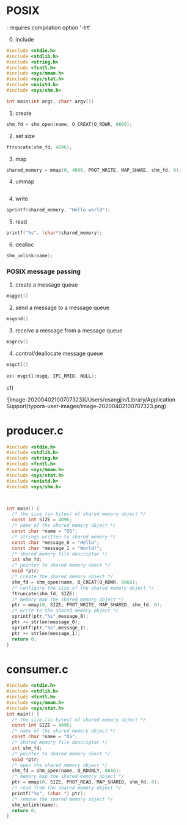# POSIX

 : requires compilation option '-lrt'

0. include

```c
#include <stdio.h>
#include <stdlib.h>
#include <string.h>
#include <fcntl.h>
#include <sys/mman.h>
#include <sys/stat.h>
#include <unistd.h>
#include <sys/shm.h>

int main(int argc, char* argv[])
```



1. create

```c
shm_fd = shm_open(name, O_CREAT|O_RDWR, 0666);
```



2. set size

```c
ftruncate(shm_fd, 4096);
```



3. map

```c
shared_memory = mmap(0, 4096, PROT_WRITE, MAP_SHARE, shm_fd, 0);
```



4. ummap

```c

```



4. write

```c
sprintf(shared_memory, "Hello world");
```



5. read

```c
printf("%s", (char*)shared_memory);
```



6. dealloc

```c
shm_unlink(name);
```



### POSIX message passing

1. create a message queue

```c
msgget()
```



2. send a message to a message queue

```c
msgsnd()
```



3. receive a message from a message queue

```c
msgrcv()
```



4. control/deallocate message queue

```c
msgctl()
  
ex) msgctl(msgq, IPC_RMID, NULL);
```





cf)

![image-20200402100707323](/Users/osangjin/Library/Application Support/typora-user-images/image-20200402100707323.png)







# producer.c

```c
#include <stdio.h>
#include <stdlib.h>
#include <string.h>
#include <fcntl.h>
#include <sys/mman.h>
#include <sys/stat.h>
#include <unistd.h>
#include <sys/shm.h>



int main() {
  /* the size (in bytes) of shared memory object */
  const int SIZE = 4096;
  /* name of the shared memory object */
  const char *name = "OS";
  /* strings written to shared memory */
  const char *message_0 = "Hello";
  const char *message_1 = "World!";
  /* shared memory file descriptor */
  int shm_fd;
  /* pointer to shared memory obect */
  void *ptr;
  /* create the shared memory object */
  shm_fd = shm_open(name, O_CREAT|O_RDWR, 0666);
  /* configure the size of the shared memory object */
  ftruncate(shm_fd, SIZE);
  /* memory map the shared memory object */
  ptr = mmap(0, SIZE, PROT_WRITE, MAP_SHARED, shm_fd, 0);
  /* write to the shared memory object */
  sprintf(ptr,"%s",message_0);
  ptr += strlen(message_0);
  sprintf(ptr,"%s",message_1);
  ptr += strlen(message_1);
  return 0;
}
```



# consumer.c

```c
#include <stdio.h>
#include <stdlib.h>
#include <fcntl.h>
#include <sys/mman.h>
#include <sys/stat.h>
int main() {
  /* the size (in bytes) of shared memory object */
  const int SIZE = 4096;
  /* name of the shared memory object */
  const char *name = "OS";
  /* shared memory file descriptor */
  int shm_fd;
  /* pointer to shared memory obect */
  void *ptr;
  /* open the shared memory object */
  shm_fd = shm_open(name, O_RDONLY, 0666);
  /* memory map the shared memory object */
  ptr = mmap(0, SIZE, PROT_READ, MAP_SHARED, shm_fd, 0);
  /* read from the shared memory object */
  printf("%s", (char *) ptr);
  /* remove the shared memory object */
  shm_unlink(name);
  return 0;
}
```

